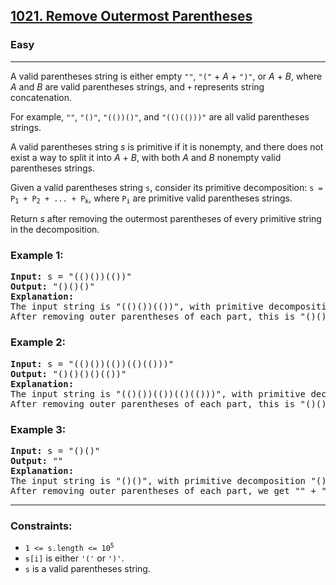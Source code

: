 <h2><a href="https://leetcode.com/problems/remove-outermost-parentheses/">1021. Remove Outermost Parentheses</a></h2>
<h3>Easy</h3>
<hr>
<p>A valid parentheses string is either empty <code>""</code>, <code>"("</code> + <em>A</em> + <code>")"</code>, or <em>A</em> + <em>B</em>, where <em>A</em> and <em>B</em> are valid parentheses strings, and <code>+</code> represents string concatenation.</p>
<p>For example, <code>""</code>, <code>"()"</code>, <code>"(())()"</code>, and <code>"(()(()))"</code> are all valid parentheses strings.</p>
<p>A valid parentheses string <em>s</em> is primitive if it is nonempty, and there does not exist a way to split it into <em>A</em> + <em>B</em>, with both <em>A</em> and <em>B</em> nonempty valid parentheses strings.</p>
<p>Given a valid parentheses string <code>s</code>, consider its primitive decomposition: <code>s = P<sub>1</sub> + P<sub>2</sub> + ... + P<sub>k</sub></code>, where <code>P<sub>i</sub></code> are primitive valid parentheses strings.</p>
<p>Return <em>s</em> after removing the outermost parentheses of every primitive string in the decomposition.</p>

<h3>Example 1:</h3>
<pre>
<b>Input:</b> s = "(()())(())"
<b>Output:</b> "()()()"
<b>Explanation:</b> 
The input string is "(()())(())", with primitive decomposition "(()())" + "(())".
After removing outer parentheses of each part, this is "()()" + "()" = "()()()".
</pre>

<h3>Example 2:</h3>
<pre>
<b>Input:</b> s = "(()())(())(()(()))"
<b>Output:</b> "()()()()(())"
<b>Explanation:</b> 
The input string is "(()())(())(()(()))", with primitive decomposition "(()())" + "(())" + "(()(()))".
After removing outer parentheses of each part, this is "()()" + "()" + "()(())" = "()()()()(())".
</pre>

<h3>Example 3:</h3>
<pre>
<b>Input:</b> s = "()()"
<b>Output:</b> ""
<b>Explanation:</b> 
The input string is "()()", with primitive decomposition "()" + "()".
After removing outer parentheses of each part, we get "" + "" = "".
</pre>

<hr>
<h3>Constraints:</h3>
<ul>
  <li><code>1 &lt;= s.length &lt;= 10<sup>5</sup></code></li>
  <li><code>s[i]</code> is either <code>'('</code> or <code>')'</code>.</li>
  <li><code>s</code> is a valid parentheses string.</li>
</ul>
